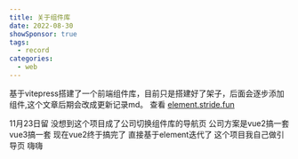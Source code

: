 ```yaml
---
title: 关于组件库
date: 2022-08-30
showSponsor: true
tags:
  - record
categories:
  - web
---
```


基于vitepress搭建了一个前端组件库，目前只是搭建好了架子，后面会逐步添加组件,这个文章后期会改成更新记录md。
查看 [element.stride.fun](https://element.stride.fun)

11月23日留 没想到这个项目成了公司切换组件库的导航页
公司方案是vue2搞一套 vue3搞一套 现在vue2终于搞完了 直接基于element迭代了 这个项目我自己做引导页 嗨嗨
